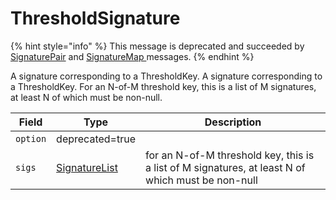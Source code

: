 # ThresholdSignature

{% hint style="info" %}
This message is deprecated and succeeded by [SignaturePair](signature-pair.md) and [SignatureMap ](signaturemap.md)messages.
{% endhint %}

A signature corresponding to a ThresholdKey. A signature corresponding to a ThresholdKey. For an N-of-M threshold key, this is a list of M signatures, at least N of which must be non-null.

| Field    | Type                                 | Description                                                                                       |
| -------- | ------------------------------------ | ------------------------------------------------------------------------------------------------- |
| `option` | ​deprecated=true                     | ​                                                                                                 |
| `sigs`   | ​[SignatureList](signature-list.md)​ | for an N-of-M threshold key, this is a list of M signatures, at least N of which must be non-null |
